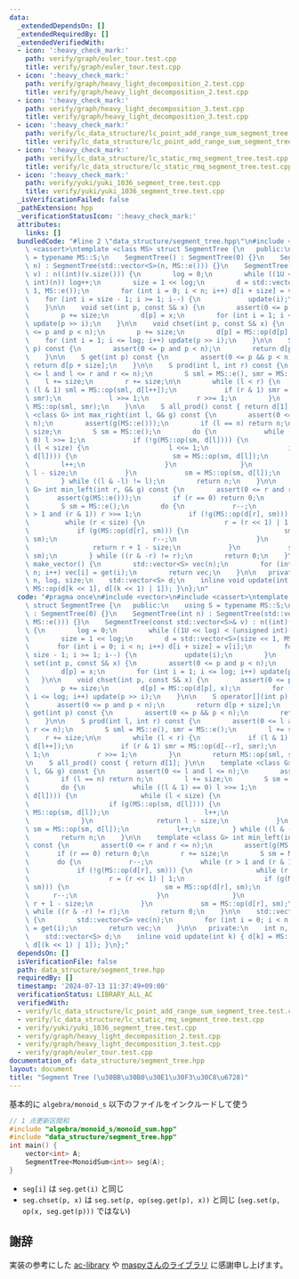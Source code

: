 ```yaml
---
data:
  _extendedDependsOn: []
  _extendedRequiredBy: []
  _extendedVerifiedWith:
  - icon: ':heavy_check_mark:'
    path: verify/graph/euler_tour.test.cpp
    title: verify/graph/euler_tour.test.cpp
  - icon: ':heavy_check_mark:'
    path: verify/graph/heavy_light_decomposition_2.test.cpp
    title: verify/graph/heavy_light_decomposition_2.test.cpp
  - icon: ':heavy_check_mark:'
    path: verify/graph/heavy_light_decomposition_3.test.cpp
    title: verify/graph/heavy_light_decomposition_3.test.cpp
  - icon: ':heavy_check_mark:'
    path: verify/lc_data_structure/lc_point_add_range_sum_segment_tree.test.cpp
    title: verify/lc_data_structure/lc_point_add_range_sum_segment_tree.test.cpp
  - icon: ':heavy_check_mark:'
    path: verify/lc_data_structure/lc_static_rmq_segment_tree.test.cpp
    title: verify/lc_data_structure/lc_static_rmq_segment_tree.test.cpp
  - icon: ':heavy_check_mark:'
    path: verify/yuki/yuki_1036_segment_tree.test.cpp
    title: verify/yuki/yuki_1036_segment_tree.test.cpp
  _isVerificationFailed: false
  _pathExtension: hpp
  _verificationStatusIcon: ':heavy_check_mark:'
  attributes:
    links: []
  bundledCode: "#line 2 \"data_structure/segment_tree.hpp\"\n#include <vector>\n#include\
    \ <cassert>\ntemplate <class MS> struct SegmentTree {\n   public:\n    using S\
    \ = typename MS::S;\n    SegmentTree() : SegmentTree(0) {}\n    SegmentTree(int\
    \ n) : SegmentTree(std::vector<S>(n, MS::e())) {}\n    SegmentTree(const std::vector<S>&\
    \ v) : n((int)(v.size())) {\n        log = 0;\n        while ((1U << log) < (unsigned\
    \ int)(n)) log++;\n        size = 1 << log;\n        d = std::vector<S>(size <<\
    \ 1, MS::e());\n        for (int i = 0; i < n; i++) d[i + size] = v[i];\n    \
    \    for (int i = size - 1; i >= 1; i--) {\n            update(i);\n        }\n\
    \    }\n\n    void set(int p, const S& x) {\n        assert(0 <= p and p < n);\n\
    \        p += size;\n        d[p] = x;\n        for (int i = 1; i <= log; i++)\
    \ update(p >> i);\n    }\n\n    void chset(int p, const S& x) {\n        assert(0\
    \ <= p and p < n);\n        p += size;\n        d[p] = MS::op(d[p], x);\n    \
    \    for (int i = 1; i <= log; i++) update(p >> i);\n    }\n\n    S operator[](int\
    \ p) const {\n        assert(0 <= p and p < n);\n        return d[p + size];\n\
    \    }\n\n    S get(int p) const {\n        assert(0 <= p && p < n);\n       \
    \ return d[p + size];\n    }\n\n    S prod(int l, int r) const {\n        assert(0\
    \ <= l and l <= r and r <= n);\n        S sml = MS::e(), smr = MS::e();\n    \
    \    l += size;\n        r += size;\n\n        while (l < r) {\n            if\
    \ (l & 1) sml = MS::op(sml, d[l++]);\n            if (r & 1) smr = MS::op(d[--r],\
    \ smr);\n            l >>= 1;\n            r >>= 1;\n        }\n        return\
    \ MS::op(sml, smr);\n    }\n\n    S all_prod() const { return d[1]; }\n\n    template\
    \ <class G> int max_right(int l, G& g) const {\n        assert(0 <= l and l <=\
    \ n);\n        assert(g(MS::e()));\n        if (l == n) return n;\n        l +=\
    \ size;\n        S sm = MS::e();\n        do {\n            while ((l & 1) ==\
    \ 0) l >>= 1;\n            if (!g(MS::op(sm, d[l]))) {\n                while\
    \ (l < size) {\n                    l <<= 1;\n                    if (g(MS::op(sm,\
    \ d[l]))) {\n                        sm = MS::op(sm, d[l]);\n                \
    \        l++;\n                    }\n                }\n                return\
    \ l - size;\n            }\n            sm = MS::op(sm, d[l]);\n            l++;\n\
    \        } while ((l & -l) != l);\n        return n;\n    }\n\n    template <class\
    \ G> int min_left(int r, G& g) const {\n        assert(0 <= r and r <= n);\n \
    \       assert(g(MS::e()));\n        if (r == 0) return 0;\n        r += size;\n\
    \        S sm = MS::e();\n        do {\n            r--;\n            while (r\
    \ > 1 and (r & 1)) r >>= 1;\n            if (!g(MS::op(d[r], sm))) {\n       \
    \         while (r < size) {\n                    r = (r << 1) | 1;\n        \
    \            if (g(MS::op(d[r], sm))) {\n                        sm = MS::op(d[r],\
    \ sm);\n                        r--;\n                    }\n                }\n\
    \                return r + 1 - size;\n            }\n            sm = MS::op(d[r],\
    \ sm);\n        } while ((r & -r) != r);\n        return 0;\n    }\n\n    std::vector<S>\
    \ make_vector() {\n        std::vector<S> vec(n);\n        for (int i = 0; i <\
    \ n; i++) vec[i] = get(i);\n        return vec;\n    }\n\n   private:\n    int\
    \ n, log, size;\n    std::vector<S> d;\n    inline void update(int k) { d[k] =\
    \ MS::op(d[k << 1], d[(k << 1) | 1]); }\n};\n"
  code: "#pragma once\n#include <vector>\n#include <cassert>\ntemplate <class MS>\
    \ struct SegmentTree {\n   public:\n    using S = typename MS::S;\n    SegmentTree()\
    \ : SegmentTree(0) {}\n    SegmentTree(int n) : SegmentTree(std::vector<S>(n,\
    \ MS::e())) {}\n    SegmentTree(const std::vector<S>& v) : n((int)(v.size()))\
    \ {\n        log = 0;\n        while ((1U << log) < (unsigned int)(n)) log++;\n\
    \        size = 1 << log;\n        d = std::vector<S>(size << 1, MS::e());\n \
    \       for (int i = 0; i < n; i++) d[i + size] = v[i];\n        for (int i =\
    \ size - 1; i >= 1; i--) {\n            update(i);\n        }\n    }\n\n    void\
    \ set(int p, const S& x) {\n        assert(0 <= p and p < n);\n        p += size;\n\
    \        d[p] = x;\n        for (int i = 1; i <= log; i++) update(p >> i);\n \
    \   }\n\n    void chset(int p, const S& x) {\n        assert(0 <= p and p < n);\n\
    \        p += size;\n        d[p] = MS::op(d[p], x);\n        for (int i = 1;\
    \ i <= log; i++) update(p >> i);\n    }\n\n    S operator[](int p) const {\n \
    \       assert(0 <= p and p < n);\n        return d[p + size];\n    }\n\n    S\
    \ get(int p) const {\n        assert(0 <= p && p < n);\n        return d[p + size];\n\
    \    }\n\n    S prod(int l, int r) const {\n        assert(0 <= l and l <= r and\
    \ r <= n);\n        S sml = MS::e(), smr = MS::e();\n        l += size;\n    \
    \    r += size;\n\n        while (l < r) {\n            if (l & 1) sml = MS::op(sml,\
    \ d[l++]);\n            if (r & 1) smr = MS::op(d[--r], smr);\n            l >>=\
    \ 1;\n            r >>= 1;\n        }\n        return MS::op(sml, smr);\n    }\n\
    \n    S all_prod() const { return d[1]; }\n\n    template <class G> int max_right(int\
    \ l, G& g) const {\n        assert(0 <= l and l <= n);\n        assert(g(MS::e()));\n\
    \        if (l == n) return n;\n        l += size;\n        S sm = MS::e();\n\
    \        do {\n            while ((l & 1) == 0) l >>= 1;\n            if (!g(MS::op(sm,\
    \ d[l]))) {\n                while (l < size) {\n                    l <<= 1;\n\
    \                    if (g(MS::op(sm, d[l]))) {\n                        sm =\
    \ MS::op(sm, d[l]);\n                        l++;\n                    }\n   \
    \             }\n                return l - size;\n            }\n           \
    \ sm = MS::op(sm, d[l]);\n            l++;\n        } while ((l & -l) != l);\n\
    \        return n;\n    }\n\n    template <class G> int min_left(int r, G& g)\
    \ const {\n        assert(0 <= r and r <= n);\n        assert(g(MS::e()));\n \
    \       if (r == 0) return 0;\n        r += size;\n        S sm = MS::e();\n \
    \       do {\n            r--;\n            while (r > 1 and (r & 1)) r >>= 1;\n\
    \            if (!g(MS::op(d[r], sm))) {\n                while (r < size) {\n\
    \                    r = (r << 1) | 1;\n                    if (g(MS::op(d[r],\
    \ sm))) {\n                        sm = MS::op(d[r], sm);\n                  \
    \      r--;\n                    }\n                }\n                return\
    \ r + 1 - size;\n            }\n            sm = MS::op(d[r], sm);\n        }\
    \ while ((r & -r) != r);\n        return 0;\n    }\n\n    std::vector<S> make_vector()\
    \ {\n        std::vector<S> vec(n);\n        for (int i = 0; i < n; i++) vec[i]\
    \ = get(i);\n        return vec;\n    }\n\n   private:\n    int n, log, size;\n\
    \    std::vector<S> d;\n    inline void update(int k) { d[k] = MS::op(d[k << 1],\
    \ d[(k << 1) | 1]); }\n};"
  dependsOn: []
  isVerificationFile: false
  path: data_structure/segment_tree.hpp
  requiredBy: []
  timestamp: '2024-07-13 11:37:49+09:00'
  verificationStatus: LIBRARY_ALL_AC
  verifiedWith:
  - verify/lc_data_structure/lc_point_add_range_sum_segment_tree.test.cpp
  - verify/lc_data_structure/lc_static_rmq_segment_tree.test.cpp
  - verify/yuki/yuki_1036_segment_tree.test.cpp
  - verify/graph/heavy_light_decomposition_2.test.cpp
  - verify/graph/heavy_light_decomposition_3.test.cpp
  - verify/graph/euler_tour.test.cpp
documentation_of: data_structure/segment_tree.hpp
layout: document
title: "Segment Tree (\u30BB\u30B0\u30E1\u30F3\u30C8\u6728)"
---
```


基本的に `algebra/monoid_s` 以下のファイルをインクルードして使う

```cpp
// 1 点更新区間和
#include "algebra/monoid_s/monoid_sum.hpp"
#include "data_structure/segment_tree.hpp"
int main() {
    vector<int> A;
    SegmentTree<MonoidSum<int>> seg(A);
}
```

- `seg[i]` は `seg.get(i)` と同じ
- `seg.chset(p, x)` は `seg.set(p, op(seg.get(p), x))` と同じ (`seg.set(p, op(x, seg.get(p)))` ではない)


## 謝辞

実装の参考にした [ac-library](https://github.com/atcoder/ac-library) や [maspyさんのライブラリ](https://github.com/maspypy/library) に感謝申し上げます。
